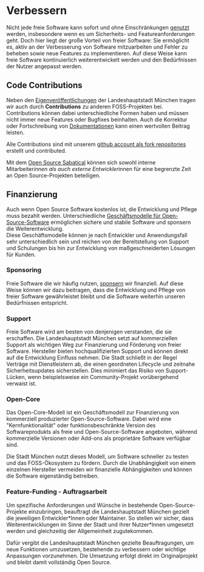 
<script setup>
import TagTile from "../.vitepress/components/TagTile.vue";
</script>

# Verbessern

Nicht jede freie Software kann sofort und ohne Einschränkungen [genutzt](./use) werden, insbesondere wenn es um Sicherheits- und Featureanforderungen geht.
Doch hier liegt der große Vorteil von freier Software:
Sie ermöglicht es, aktiv an der Verbesserung von Software mitzuarbeiten und Fehler zu beheben sowie neue Features zu implementieren.
Auf diese Weise kann freie Software kontinuierlich weiterentwickelt werden und den Bedürfnissen der Nutzer angepasst werden.


## Code Contributions

Neben den [Eigenveröffentlichungen](./publish) der Landeshauptstadt München tragen wir auch durch __Contributions__ zu anderen FOSS-Projekten bei.
Contributions können dabei unterschiedliche Formen haben und müssen nicht immer neue Features oder Bugfixes beinhalten.
Auch die Korrektur oder Fortschreibung von [Dokumentationen](./documentation.md) kann einen wertvollen Beitrag leisten.

Alle Contributions sind mit unserem [github account als fork repositories](https://github.com/orgs/it-at-m/repositories?q=fork%3Atrue+archived%3Afalse) erstellt und contributed.

Mit dem [Open Source Sabatical](./sabbatical.html) können sich sowohl interne Mitarbeiter*innen als auch externe Entwickler*innen für eine begrenzte Zeit an Open Source-Projekten beteiligen.

## Finanzierung

Auch wenn Open Source Software kostenlos ist, die Entwicklung und Pflege muss bezahlt werden.
Unterschiedliche [Geschäftsmodelle für Open-Source-Software](https://de.wikipedia.org/wiki/Gesch%C3%A4ftsmodelle_f%C3%BCr_Open-Source-Software) ermöglichen sichere und stabile Software und sponsern die Weiterentwicklung.  
Diese Geschäftsmodelle können je nach Entwickler und Anwendungsfall sehr unterschiedlich sein und reichen von der Bereitstellung von Support und Schulungen bis hin zur Entwicklung von maßgeschneiderten Lösungen für Kunden.

### Sponsoring

Freie Software die wir häufig nutzen, [sponsern](./sponsoring) wir finanziell.
Auf diese Weise können wir dazu beitragen, dass die Entwicklung und Pflege von freier Software gewährleistet bleibt und die Software weiterhin unseren Bedürfnissen entspricht.

<ClientOnly>
<TagTile
:available-tags="['sponsor']"
show-tags
show-excerpt
/>
</ClientOnly>


### Support

Freie Software wird am besten von denjenigen verstanden, die sie erschaffen.
Die Landeshauptstadt München setzt auf kommerziellen Support als wichtigen Weg zur Finanzierung und Förderung von freier Software.
Hersteller bieten hochqualifizierten Support und können direkt auf die Entwicklung Einfluss nehmen.
Die Stadt schließt in der Regel Verträge mit Dienstleistern ab, die einen geordneten Lifecycle und zeitnahe Sicherheitsupdates sicherstellen.
Dies minimiert das Risiko von Support-Lücken, wenn beispielsweise ein Community-Projekt vorübergehend verwaist ist.

<ClientOnly>
<TagTile
:available-tags="['support']"
show-tags
show-excerpt
/>
</ClientOnly>


### Open-Core

Das Open-Core-Modell ist ein Geschäftsmodell zur Finanzierung von kommerziell produzierter Open-Source-Software.
Dabei wird eine "Kernfunktionalität" oder funktionsbeschränkte Version des Softwareprodukts als freie und Open-Source-Software angeboten, während kommerzielle Versionen oder Add-ons als proprietäre Software verfügbar sind.

Die Stadt München nutzt dieses Modell, um Software schneller zu testen und das FOSS-Ökosystem zu fördern.
Durch die Unabhängigkeit von einem einzelnen Hersteller vermeiden wir finanzielle Abhängigkeiten und können die Software eigenständig betreiben.


<ClientOnly>
<TagTile
:available-tags="['opencore']"
show-tags
show-excerpt
/>
</ClientOnly>


### Feature-Funding - Auftragsarbeit

Um spezifische Anforderungen und Wünsche in bestehende Open-Source-Projekte einzubringen, beauftragt die Landeshauptstadt München gezielt die jeweiligen Entwickler\*Innen oder Maintainer. So stellen wir sicher, dass Weiterentwicklungen im Sinne der Stadt und ihrer Nutzer*Innen umgesetzt werden und gleichzeitig der Allgemeinheit zugutekommen.

Dafür vergibt die Landeshauptstadt München gezielte Beauftragungen, um neue Funktionen umzusetzen, bestehende zu verbessern oder wichtige Anpassungen vorzunehmen. Die Umsetzung erfolgt direkt im Originalprojekt und bleibt damit vollständig Open Source.


<ClientOnly>
<TagTile
:available-tags="['featurefunding']"
show-tags
show-excerpt
/>
</ClientOnly>
